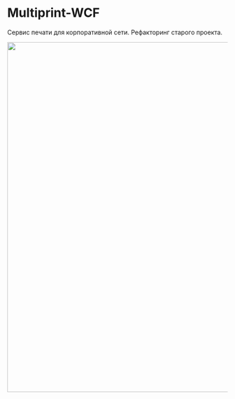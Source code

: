 # Multiprint-WCF
Сервис печати для корпоративной сети. Рефакторинг старого проекта.

<img src="https://user-images.githubusercontent.com/25464458/188306078-56259720-676c-4217-ae2f-35c2ad11100b.png" width="800">
